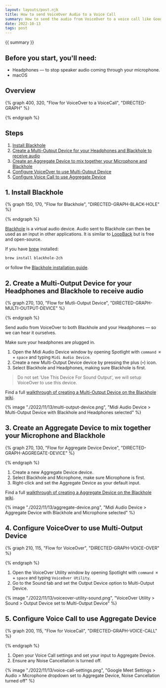 ```yaml
---
layout: layouts/post.njk
title: How to send VoiceOver Audio to a Voice Call
summary: How to send the audio from VoiceOver to a voice call like Google Meet, Zoom or Microsoft Teams.
date: 2022-10-13
tags: post
---
```


{{ summary }}

## Before you start, you'll need:
- Headphones &mdash; to stop speaker audio coming through your microphone.
- macOS

## Overview

{% graph 400, 320, "Flow for VoiceOver to a VoiceCall", "DIRECTED-GRAPH" %}
<script>
const VOICEOVER = { icon: "🔊", label: "VoiceOver", position: [0.2, 0] };
const VOICE = { icon: "🗣️", label: "Voice", position: [0.8, 0] };
const MICROPHONE = {
  icon: "🎤",
  label: "Microphone",
  position: [1, 0.5],
  parents: [VOICE],
};
const MULTIOUTPUTDEVICE = {
  icon: "🎛️",
  label: "Multi-Output Device",
  position: [0, 0.28],
  parents: [VOICEOVER],
};
const HEADPHONES = {
  icon: "🎧",
  label: "Headphones",
  position: [0, 0.5],
  parents: [MULTIOUTPUTDEVICE],
};
const BLACKHOLE = {
  icon: "🌌",
  label: "Blackhole",
  position: [0.5, 0.5],
  parents: [MULTIOUTPUTDEVICE],
};
const AGGREGATEDEVICE = {
  icon: "🎛️",
  label: "Aggregate Device",
  position: [0.666, 0.72],
  parents: [BLACKHOLE, MICROPHONE],
};
const EARS = {
  icon: "👂",
  label: "Ears",
  position: [0.15, 1],
  parents: [HEADPHONES],
};
const VOICECALL = {
  icon: "🎦",
  label: "Voice Call",
  position: [0.666, 1],
  parents: [AGGREGATEDEVICE],
};
window.NODES = [
  VOICEOVER,
  MULTIOUTPUTDEVICE,
  HEADPHONES,
  BLACKHOLE,
  EARS,
  VOICE,
  MICROPHONE,
  AGGREGATEDEVICE,
  VOICECALL,
];
</script>
{% endgraph %}

## Steps

1. [Install Blackhole](#1-install-blackhole)
1. [Create a Multi-Output Device for your Headphones and Blackhole to receive audio](#2-create-a-multi-output-device-for-your-headphones-and-blackhole-to-receive-audio)
1. [Create an Aggregate Device to mix together your Microphone and Blackhole](#3-create-an-aggregate-device-to-mix-together-your-microphone-and-blackhole)
1. [Configure VoiceOver to use Multi-Output Device](#4-configure-voice-over-to-use-multi-output-device)
1. [Configure Voice Call to use Aggregate Device](#5-configure-voice-call-to-use-aggregate-device)

## 1. Install Blackhole

{% graph 150, 170, "Flow for Blackhole", "DIRECTED-GRAPH-BLACK-HOLE" %}
<script>
const AUDIOIN = {
  icon: "🔊",
  label: "Audio-in",
  position: [0.5, 0],
};
const BLACKHOLE = {
  icon: "🌌",
  label: "Blackhole",
  position: [0.5, 0.5],
  parents: [AUDIOIN],
};
const AUDIOOUT = {
  icon: "👂",
  label: "Audio-out",
  position: [0.5, 1],
  parents: [BLACKHOLE],
};
window.NODES = [
  AUDIOIN,
  BLACKHOLE,
  AUDIOOUT
];
</script>
{% endgraph %}

[Blackhole](https://github.com/ExistentialAudio/BlackHole) is a virtual audio device.
Audio sent to Blackhole can then be used as an input in other applications.
It is similar to [LoopBack](https://rogueamoeba.com/loopback) but is free and open-source.

If you have [brew](https://brew.sh/) installed:
```bash
brew install blackhole-2ch
```

or follow the [Blackhole installation guide](https://github.com/ExistentialAudio/BlackHole/wiki/Installation).

## 2. Create a Multi-Output Device for your Headphones and Blackhole to receive audio

{% graph 270, 130, "Flow for Mutli-Output Device", "DIRECTED-GRAPH-MULTI-OUTPUT-DEVICE" %}
<script>
const MULTIOUTPUTDEVICE = {
  icon: "🎛️",
  label: "Multi-Output Device",
  position: [0.5, 0],
};
const BLACKHOLE = {
  icon: "🌌",
  label: "Blackhole",
  position: [0, 1],
  parents: [MULTIOUTPUTDEVICE],
};
const HEADPHONES = {
  icon: "🎧",
  label: "Headphones",
  position: [1, 1],
  parents: [MULTIOUTPUTDEVICE],
};
window.NODES = [
  MULTIOUTPUTDEVICE,
  BLACKHOLE,
  HEADPHONES
];
</script>
{% endgraph %}

Send audio from VoiceOver to both Blackhole and your Headphones &mdash; so we can hear it ourselves.

Make sure your headphones are plugged in.

1. Open the Midi Audio Device window by opening Spotlight with `command ⌘` + `space` and typing `Midi Audio Device`.
1. Create a new Multi-Output Device device by pressing the plus (`+`) icon.
1. Select Blackhole and Headphones, making sure Blackhole is first.

> Do not set 'Use This Device For Sound Output', we will setup VoiceOver to use this device.

Find a full [walkthrough of creating a Multi-Output Device on the Blackhole wiki](https://github.com/ExistentialAudio/BlackHole/wiki/Multi-Output-Device).

{% image "./2022/11/13/multi-output-device.png", "Midi Audio Device > Multi-Output Device with Blackhole and Headphones selected" %}

## 3. Create an Aggregate Device to mix together your Microphone and Blackhole

{% graph 270, 130, "Flow for Aggregate Device Device", "DIRECTED-GRAPH-AGGREGATE-DEVICE" %}
<script>
const MICROPHONE = {
  icon: "🎤",
  label: "Microphone",
  position: [0, 0]
};
const BLACKHOLE = {
  icon: "🌌",
  label: "Blackhole",
  position: [1, 0]
};
const AGGREGATEDEVICE = {
  icon: "🎛️",
  label: "Aggregate Device",
  position: [0.5, 1],
  parents: [BLACKHOLE, MICROPHONE],
};
window.NODES = [
  MICROPHONE,
  BLACKHOLE,
  AGGREGATEDEVICE,
];
</script>
{% endgraph %}

1. Create a new Aggregate Device device.
1. Select Blackhole and Microphone, make sure Microphone is first.
1. Right-click and set the Aggregate Device as your default input.

Find a full [walkthrough of creating a Aggregate Device on the Blackhole wiki](https://github.com/ExistentialAudio/BlackHole/wiki/Aggregate-Device).

{% image "./2022/11/13/aggregate-device.png", "Midi Audio Device > Aggregate Device with Blackhole and Microphone selected" %}

## 4. Configure VoiceOver to use Multi-Output Device

{% graph 210, 115, "Flow for VoiceOver", "DIRECTED-GRAPH-VOICE-OVER" %}
<script>
const VOICEOVER = { icon: "🔊", label: "VoiceOver", position: [0.5, 0] };
const MULTIOUTPUTDEVICE = {
  icon: "🎛️",
  label: "Multi-Output Device",
  position: [0.5, 1],
  parents: [VOICEOVER],
};
window.NODES = [
  VOICEOVER,
  MULTIOUTPUTDEVICE
];
</script>
{% endgraph %}

1. Open the VoiceOver Utility window by opening Spotlight with `command ⌘` + `space` and typing `VoiceOver Utility`.
1. Go to the Sound tab and set the Output Device option to Multi-Output Device.

{% image "./2022/11/13/voiceover-utility-sound.png", "VoiceOver Utility > Sound > Output Device set to Multi-Output Device" %}

## 5. Configure Voice Call to use Aggregate Device

{% graph 200, 115, "Flow for VoiceCall", "DIRECTED-GRAPH-VOICE-CALL" %}
<script>
const AGGREGATEDEVICE = {
  icon: "🎛️",
  label: "Aggregate Device",
  position: [0.5, 0]
};
const VOICECALL = {
  icon: "🎦",
  label: "Voice Call",
  position: [0.5, 1],
  parents: [AGGREGATEDEVICE],
};
window.NODES = [
  AGGREGATEDEVICE,
  VOICECALL,
];
</script>
{% endgraph %}

1. Open your Voice Call settings and set your input to Aggregate Device.
1. Ensure any Noise Cancellation is turned off.

{% image "./2022/11/13/voice-call-settings.png", "Google Meet Settings > Audio > Microphone dropdown set to Aggregate Device, Noise Cancellation turned off" %}
